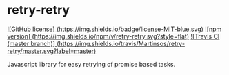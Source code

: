 retry-retry
=====
[![GitHub license] (https://img.shields.io/badge/license-MIT-blue.svg)](https://github.com/Martinsos/retry-retry/blob/master/LICENSE)
[![npm version] (https://img.shields.io/npm/v/retry-retry.svg?style=flat)](https://www.npmjs.com/package/retry-retry)
[![Travis CI (master branch)] (https://img.shields.io/travis/Martinsos/retry-retry/master.svg?label=master)](https://travis-ci.org/Martinsos/retry-retry)

Javascript library for easy retrying of promise based tasks.
